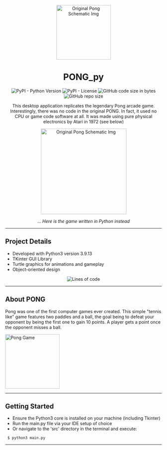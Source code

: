 <div align="center">

<img src="https://i.imgur.com/8l58nXx.png"
     alt="Original Pong Schematic Img"
     style="height: 175px; margin-top: 10px" />

# PONG_py

![PyPI - Python Version](https://img.shields.io/pypi/pyversions/p?style=plastic)
![PyPI - License](https://img.shields.io/pypi/l/Turtle?style=plastic)
![GitHub code size in bytes](https://img.shields.io/github/languages/code-size/grigsby9/PONG_py?style=plastic)
![GitHub repo size](https://img.shields.io/github/repo-size/grigsby9/PONG_py?style=plastic)

This desktop application replicates the legendary Pong arcade game. Interestingly, there was no code in the original PONG. In fact, it used no CPU or game code software at all. It was made using pure physical electronics by Atari in 1972 (see below)

<img src="https://i.redd.it/kxks306cu9y81.jpg"
     alt="Original Pong Schematic Img"
     style="height: 275px" />

... _Here is the game written in Python instead_

</div>

---

## Project Details

- Developed with Python3 version 3.9.13
- TKinter GUI Library
- Turtle graphics for animations and gameplay
- Object-oriented design

<div align="center">

![Lines of code](https://img.shields.io/tokei/lines/github/grigsby9/PONG_py?style=plastic)

</div>

---

## About PONG

Pong was one of the first computer games ever created. This simple "tennis like" game features two paddles and a ball, the goal being to defeat your opponent by being the first one to gain 10 points. A player gets a point once the opponent misses a ball.

<img src="https://c.tenor.com/2gyJVMt_L6wAAAAC/pong-video-game.gif" height="175" alt="Pong Game" />

---

## Getting Started

- Ensure the Python3 core is installed on your machine (including Tkinter)
- Run the main.py file via your IDE setup of choice
- Or navigate to the 'src' directory in the terminal and execute:

```
 $ python3 main.py
```

---
